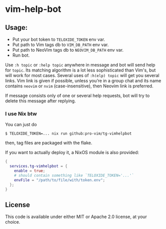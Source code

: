 # vim-help-bot

## Usage:
- Put your bot token to `TELOXIDE_TOKEN` env var.
- Put path to Vim tags db to `VIM_DB_PATH` env var.
- Put path to NeoVim tags db to `NEOVIM_DB_PATH` env var.
- Run bot.

Use `:h topic` or `:help topic` anywhere in message and bot will send help for `topic`. Its matching algorithm is a lot less sophisticated than Vim's, but will work for most cases. Several uses of `:h(elp) topic` will get you several links. Vim link is given if possible, unless you’re in a group chat and its name contains `neovim` or `nvim` (case-insensitive), then Neovim link is preferred.

If message consists only of one or several help requests, bot will try to delete this message after replying.

### I use Nix btw

You can just do

```shell
$ TELOXIDE_TOKEN=... nix run github:pro-vim/tg-vimhelpbot
```

then, tag files are packaged with the flake.

If you want to actually deploy it, a NixOS module is also provided:

```nix
{
  services.tg-vimhelpbot = {
    enable = true;
    # should contain something like `TELOXIDE_TOKEN='...'`
    envFile = "/path/to/file/with/token.env";
  };
}
```

## License
This code is available under either MIT or Apache 2.0 license, at your choice.

